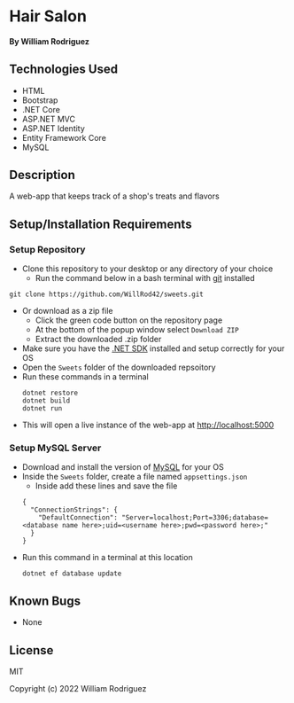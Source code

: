 # Hair Salon

#### By William Rodriguez

## Technologies Used

* HTML
* Bootstrap
* .NET Core
* ASP.NET MVC
* ASP.NET Identity
* Entity Framework Core
* MySQL

## Description

A web-app that keeps track of a shop's treats and flavors

## Setup/Installation Requirements

### Setup Repository
* Clone this repository to your desktop or any directory of your choice
  * Run the command below in a bash terminal with [git](https://github.com/git-guides/install-git) installed
```
git clone https://github.com/WillRod42/sweets.git
```
* Or download as a zip file
  * Click the green code button on the repository page
  * At the bottom of the popup window select `Download ZIP`
  * Extract the downloaded .zip folder
* Make sure you have the [.NET SDK](https://dotnet.microsoft.com/en-us/download/dotnet) installed and setup correctly for your OS
* Open the `Sweets` folder of the downloaded repsoitory
* Run these commands in a terminal
  ```
  dotnet restore
  dotnet build
  dotnet run
  ```
* This will open a live instance of the web-app at [http://localhost:5000](http://localhost:5000)

### Setup MySQL Server
* Download and install the version of [MySQL](https://dev.mysql.com/downloads/mysql/) for your OS
* Inside the `Sweets` folder, create a file named `appsettings.json`
  * Inside add these lines and save the file
  ```
  {
    "ConnectionStrings": {
      "DefaultConnection": "Server=localhost;Port=3306;database=<database name here>;uid=<username here>;pwd=<password here>;"
    }
  }
  ```
* Run this command in a terminal at this location
  ```
  dotnet ef database update
  ```

## Known Bugs

* None

## License

MIT

Copyright (c) 2022 William Rodriguez